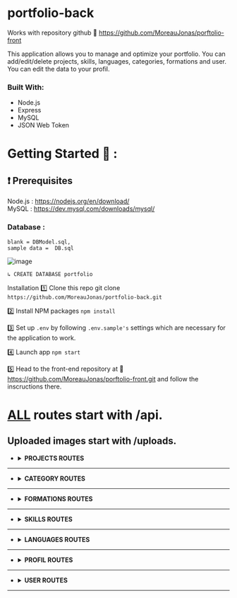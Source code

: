 # portfolio-back

Works with repository github 🔗 https://github.com/MoreauJonas/porftolio-front

This application allows you to manage and optimize your portfolio. You can add/edit/delete projects, skills, languages, categories, formations and user.
You can edit the data to your profil.

### Built With:

- Node.js
- Express
- MySQL
- JSON Web Token

# Getting Started 🚀 :

## ❗️ Prerequisites

Node.js : https://nodejs.org/en/download/  
MySQL : https://dev.mysql.com/downloads/mysql/

### Database :

```
blank = DBModel.sql,
sample data =  DB.sql
```
![image](https://user-images.githubusercontent.com/102809203/200012561-e9f2a582-9e41-4fc6-92f8-abce9311cec0.png)

`↳ CREATE DATABASE portfolio`

Installation
1️⃣ Clone this repo git clone `https://github.com/MoreauJonas/portfolio-back.git`

2️⃣ Install NPM packages `npm install`

3️⃣ Set up `.env` by following `.env.sample's` settings which are necessary for the application to work.

4️⃣ Launch app `npm start`

5️⃣ Head to the front-end repository at 🔗 https://github.com/MoreauJonas/porftolio-front.git
and follow the inscructions there.

# **<ins>ALL</ins>** routes start with /api.

## Uploaded images start with /uploads.

- <details>
  <summary><b>PROJECTS ROUTES</b></summary>

  - ### projects info:

    1.  <details><summary><b>GET</b> /projects:</summary>
        "id":<br>
        "category":<br>
        "profil":<br>
        "languages":<br>
        "skills":<br>
        "name":<br>
        "description":<br>
        "picture":<br>
        "repo_front":<br>
        "url_resum_genesis":<br>
        "repo_back":<br>
        "deploy_url":<br>
        </details>

    1.  <details><summary><b>GET</b> one /projects/**[*id*]**</summary>

        "id":<br>
        "category":<br>
        "profil":<br>
        "languages":<br>
        "skills":<br>
        "name":<br>
        "description":<br>
        "picture":<br>
        "repo_front":<br>
        "url_resum_genesis":<br>
        "repo_back":<br>
        "deploy_url":<br>
        </details>

    1.  <details><summary><b>POST</b> /projects:</summary>
        "category":<br>
        "profil":<br>
        "languages":<br>
        "skills":<br>
        "name":<br>
        "description":<br>
        "picture":<br>
        "repo_front":<br>
        "url_resum_genesis":<br>
        "repo_back":<br>
        "deploy_url":<br>
        </details>

    1.  <details><summary><b>PUT</b> /projects/<b>[<i>id</i>]</b>:</summary>
        "id":<br>
        "category":<br>
        "profil":<br>
        "languages":<br>
        "skills":<br>
        "name":<br>
        "description":<br>
        "picture":<br>
        "repo_front":<br>
        "url_resum_genesis":<br>
        "repo_back":<br>
        "deploy_url":<br>
        </details>

    1.  **DELETE** /projects/**[*id*]**

    - ### skills info:

      1.  <details><summary><b>GET</b> /skills/<b></summary>
          "id":<br>
          "skills name":<br>
          "picture":<br>
          "profil_id":<br>
          </details>

      1.  <details><summary><b>GET</b> /projects/<b>[<i>id</i>]</b>/skills:</summary>
          "id":<br>
          "skills name":<br>
          "picture":<br>
          "profil_id":<br>
          </details>

      1.  <details><summary><b>POST</b> /skills/<b></summary>
          "skills name":<br>
          "picture":<br>
          "profil_id":<br>
          </details>

      1.  <details><summary><b>PUT</b> /projects/<b>[<i>id</i>]</b>:</summary>
          "id":<br>
          "skills name":<br>
          "picture":<br>
          "profil_id":<br>
          </details>

      1.  **DELETE** /skills/**[*id*]**

    - ### languages:

      1.  <details><summary><b>GET</b> /languages/<b>[<i>id</i>]</b>/skills:</summary> 
          "id":<br>
          "skills name":<br>
          "picture":<br>
          "profil_id":<br>
          </details>

      1.  <details><summary><b>GET</b> /projects/<b>[<i>id</i>]</b>/languages:</summary> 
          "id":<br>
          "languages name":<br>
          "picture":<br>
          "profil_id":<br>
          </details>

      1.  <details><summary><b>POST</b> /languages/<b></summary> 
          "languages name":<br>
          "picture":<br>
          "profil_id":<br>
          </details>

      1.  <details><summary><b>PUT</b> /projects/<b>[<i>id</i>]</b>:</summary>
          "id":<br>
          "languages name":<br>
          "picture":<br>
          "profil_id":<br>
          </details>

      1.  **DELETE** /languages/**[*id*]**
    </details>

---

- <details>
  <summary><b>CATEGORY ROUTES</b></summary>

  - ### categories info:

    1.  <details><summary><b>GET</b> /categories:</summary>
        "id":<br>
        "name":<br>
        </details>

    1.  <details><summary><b>GET</b> one /categories/**[*id*]**</summary>
        "id":<br>
        "name":<br>
        </details>

    1.  <details><summary><b>POST</b> /categories:</summary>
        "name":<br>
        </details>

    1.  <details><summary><b>PUT</b> /categories/<b>[<i>id</i>]</b>:</summary>
        "id":<br>
        "name":<br>

    1.  **DELETE** /category/**[*id*]**
    </details>

---

- <details>
  <summary><b>FORMATIONS ROUTES</b></summary>

  - ### Formations info:

    1.  <details><summary><b>GET</b> /formations:</summary>
        "id":<br>
        "name":<br>
        "description":<br>
        "picture":<br>
        "programme":<br>
        "profil_id":<br>
        </details>

    1.  <details><summary><b>GET</b> one /formations/**[*id*]**</summary>
        "id":<br>
        "name":<br>
        "description":<br>
        "picture":<br>
        "programme":<br>
        "profil_id":<br>
        </details>

    1.  <details><summary><b>POST</b> /formations:</summary>
        "name":<br>
        "description":<br>
        "picture":<br>
        "programme":<br>
        "profil_id":<br>
        </details>

    1.  <details><summary><b>PUT</b> /formations/<b>[<i>id</i>]</b>:</summary>
        "id":<br>
        "name":<br>
        "description":<br>
        "picture":<br>
        "programme":<br>
        "profil_id":<br>

    1.  **DELETE** /formations/**[*id*]**
    </details>

---

- <details>
  <summary><b>SKILLS ROUTES</b></summary>

  - ### skills info:

    1.  <details><summary><b>GET</b> /skills:</summary>
        "id":<br>
        "name":<br>
        "picture":<br>
        "profil_id":<br>
        </details>

    1.  <details><summary><b>GET</b> one /skills/**[*id*]**</summary>
        "id":<br>
        "name":<br>
        "picture":<br>
        "profil_id":<br>
        </details>

    1.  <details><summary><b>POST</b> /skills:</summary>
        "name":<br>
        "picture":<br>
        "profil_id":<br>
        </details>

    1.  <details><summary><b>PUT</b> /skills/<b>[<i>id</i>]</b>:</summary>
        "id":<br>
        "name":<br>
        "picture":<br>
        "profil_id":<br>
        </details>

    1.  **DELETE** /skills/**[*id*]**
    </details>

---

- <details>
  <summary><b>LANGUAGES ROUTES</b></summary>

  - ### Languages info:

    1.  <details><summary><b>GET</b> /languages:</summary>
        "id":<br>
        "name":<br>
        "picture":<br>
        "profil_id":<br>
        </details>

    1.  <details><summary><b>GET</b> one /languages/**[*id*]**</summary>
        "id":<br>
        "name":<br>
        "picture":<br>
        "profil_id":<br>
        </details>

    1.  <details><summary><b>POST</b> /languages:</summary>
        "name":<br>
        "picture":<br>
        "profil_id":<br>
        </details>

    1.  <details><summary><b>PUT</b> /languages/<b>[<i>id</i>]</b>:</summary>
        "id":<br>
        "name":<br>
        "picture":<br>
        "profil_id":<br>
        </details>

    1.  **DELETE** /languages/**[*id*]**
    </details>

---

- <details>
  <summary><b>PROFIL ROUTES</b></summary>

  - ### Profil info:

    1.  <details><summary><b>GET</b> /profil:</summary>
        "id":<br>
        "name":<br>
        "fristname":<br>
        "picture":<br>
        "mail":<br>
        "tel":<br>
        "adresse":<br>
        "ville":<br>
        "CP":<br>
        "age":<br>
        "description":<br>
        "git":<br>
        "linkedin":<br>
        "languages":<br>
        "formations":<br>
        "projects":<br>
        "skills":<br>
        </details>

    1.  <details><summary><b>GET</b> one /profil/**[*id*]**</summary>
        "id":<br>
        "name":<br>
        "fristname":<br>
        "picture":<br>
        "mail":<br>
        "tel":<br>
        "adresse":<br>
        "ville":<br>
        "CP":<br>
        "age":<br>
        "description":<br>
        "git":<br>
        "linkedin":<br>
        "languages":<br>
        "formations":<br>
        "projects":<br>
        "skills":<br>
        </details>

    1.  <details><summary><b>PUT</b> /profil/<b>[<i>id</i>]</b>:</summary>
                "id":<br>
                "name":<br>
                "fristname":<br>
                "picture":<br>
                "mail":<br>
                "tel":<br>
                "adresse":<br>
                "ville":<br>
                "CP":<br>
                "age":<br>
                "description":<br>
                "git":<br>
                "linkedin":<br>
                "languages":<br>
                "formations":<br>
                "projects":<br>
                "skills":<br>
                </details>
            </details>
        </details>

---

- <details>
  <summary><b>USER ROUTES</b></summary>

  - ### User info:

    1.  <details><summary><b>GET</b> /user:</summary>
        "id":<br>
        "mail":<br>
        "password":<br>
        </details>

    1.  <details><summary><b>GET</b> one /user/**[*id*]**</summary>
        "id":<br>
        "mail":<br>
        "password":<br>
        </details>

    1.  <details><summary><b>POST</b> /user:</summary>
        "mail":<br>
        "password":<br>
        </details>

    1.  <details><summary><b>PUT</b> /user/<b>[<i>id</i>]</b>:</summary>
        "id":<br>
        "mail":<br>
        "password":<br>
        </details>

    1.  **DELETE** /user/**[*id*]**
    </details>

---
